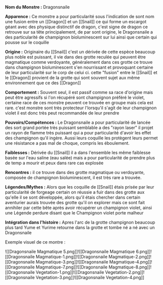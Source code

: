 


**Nom du Monstre :** Dragonsnaile

**Apparence :** Ce monstre a pour particularité sous l'indication de sont nom une fusion entre un [[Dragon]] et un [[Snail]] ce qui forme un escargot géant avec des physique distinctif de dragon, c'est signe de dragon ce retrouve sur sa tête principalement, de par sont origine, le Dragonsnaile a des particularité de champignon bioluminescent sur lui ainsi que certain qui pousse sur le coquille 

**Origine :** Originaire du [[Snail]] c'est un dérivée de cette espèce beaucoup plus noble est puissant, il vie dans des grotte reculée qui peuvent être magmatique comme verdoyante, généralement dans ces grotte ce trouve dans champignon bioluminescent s'en nourrissant et provoquant certaine de leur particularité sur le corp de celui ci. cette "fusion" entre le [[Snail]] et le [[Dragon]] provient de la grotte qui sont souvent sujet aux même environnement que ce des [[Dragon]]

**Comportement :** Souvent seul, il est passif comme sa race d'origine mais peut être agressifs si l'on récupéré sont champignon préféré le violet, certaine race de ces monstre peuvent ce trouvée en groupe mais cela est rare. c'est monstre sont très protecteur l'lorsqu'il s'agit de leur champignon violet il est donc très peut recommandée de leur prendre

**Pouvoirs/Compétences :** Le Dragonsnaile a pour particularité de lancée des sort grand portée très puissant semblable a des "rayon laser" il projet un rayon de flamme très puissant qui a pour particularité d'avoir les effet des champignon qu'il ingère. Aussi leurs coquille les protègent leurs permet une résistance a pas mal de choque, compris les éboulement.

**Faiblesses :** Dérivée du [[Snail]] il a dans l'ensemble les même faiblesse basée sur l'eau saline (eau salée) mais a pour particularité de prendre plus de temp a mourir et peux dans rare cas explosée

**Rencontres :** il ce trouve dans des grotte magmatique ou verdoyante, composée de champignon bioluminescent, il est très rare a trouvée.

**Légendes/Mythes :** Alors que les coquille de [[Snail]] étais prisée par leur particularité de forgeage certain on réussie a fuir dans des grotte aux qu'elle il se sont développée, alors qu'il étais chercher dans certain aventurier aurais trouvée des grotte qu'il on explorer mais ce sont fait annihiler par cette bête après avoir récupérer un champignon violet, ainsi une Légende perdure disant que le Champignon violet porte malheur 



**Intégration dans l'histoire :** Apres l'arc de la grotte champignon beaucoup plus tard Yume et Yurime retourne dans la grotte et tombe né a né avec un Dragonsnaile


Exemple visuel de ce montre :

![[Dragonsnaile Magmatique 5.png]]![[Dragonsnaile Magmatique 6.png]]![[Dragonsnaile Magmatique-1.png]]![[Dragonsnaile Magmatique-2.png]]![[Dragonsnaile Magmatique-3.png]]![[Dragonsnaile Magmatique-4.png]]![[Dragonsnaile Magmatique-7.png]]![[Dragonsnaile Magmatique-8.png]]![[Dragonsnaile Vegetation-1.png]]![[Dragonsnaile Vegetation-2.png]]![[Dragonsnaile Vegetation-3.png]]![[Dragonsnaile Vegetation-4.png]]